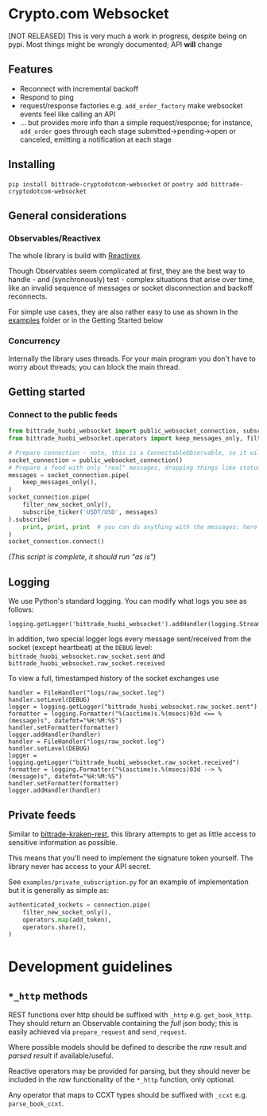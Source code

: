 # Crypto.com Websocket

[NOT RELEASED] This is very much a work in progress, despite being on pypi.
Most things might be wrongly documented; API **will** change

## Features

- Reconnect with incremental backoff 
- Respond to ping
- request/response factories e.g. `add_order_factory` make websocket events feel like calling an API
- ... but provides more info than a simple request/response; 
  for instance, `add_order` goes through each stage submitted->pending->open or canceled, 
  emitting a notification at each stage

## Installing

`pip install bittrade-cryptodotcom-websocket` or `poetry add bittrade-cryptodotcom-websocket`

## General considerations

### Observables/Reactivex

The whole library is build with [Reactivex](https://rxpy.readthedocs.io/en/latest/).

Though Observables seem complicated at first, they are the best way to handle - and (synchronously) test - complex situations that arise over time, like an invalid sequence of messages or socket disconnection and backoff reconnects.

For simple use cases, they are also rather easy to use as shown in the [examples](./examples) folder or in the Getting Started below

### Concurrency

Internally the library uses threads.
For your main program you don't have to worry about threads; you can block the main thread.

## Getting started

### Connect to the public feeds

```python
from bittrade_huobi_websocket import public_websocket_connection, subscribe_ticker
from bittrade_huobi_websocket.operators import keep_messages_only, filter_new_socket_only

# Prepare connection - note, this is a ConnectableObservable, so it will only trigger connection when we call its ``connect`` method
socket_connection = public_websocket_connection()
# Prepare a feed with only "real" messages, dropping things like status update, heartbeat, etc…
messages = socket_connection.pipe(
    keep_messages_only(),
)
socket_connection.pipe(
    filter_new_socket_only(),
    subscribe_ticker('USDT/USD', messages)
).subscribe(
    print, print, print  # you can do anything with the messages; here we simply print them out
)
socket_connection.connect()
```

_(This script is complete, it should run "as is")_


## Logging

We use Python's standard logging.
You can modify what logs you see as follows:

```
logging.getLogger('bittrade_huobi_websocket').addHandler(logging.StreamHandler())
```

In addition, two special logger logs every message sent/received from the socket (except heartbeat) at the `DEBUG` level: `bittrade_huobi_websocket.raw_socket.sent` and `bittrade_huobi_websocket.raw_socket.received`

To view a full, timestamped history of the socket exchanges use

```
handler = FileHandler("logs/raw_socket.log")
handler.setLevel(DEBUG)
logger = logging.getLogger("bittrade_huobi_websocket.raw_socket.sent")
formatter = logging.Formatter("%(asctime)s.%(msecs)03d <== %(message)s", datefmt="%H:%M:%S")
handler.setFormatter(formatter)
logger.addHandler(handler)
handler = FileHandler("logs/raw_socket.log")
handler.setLevel(DEBUG)
logger = logging.getLogger("bittrade_huobi_websocket.raw_socket.received")
formatter = logging.Formatter("%(asctime)s.%(msecs)03d --> %(message)s", datefmt="%H:%M:%S")
handler.setFormatter(formatter)
logger.addHandler(handler)
```

## Private feeds

Similar to [bittrade-kraken-rest](https://github.com/TechSpaceAsia/bittrade-kraken-rest), this library attempts to get as little access to sensitive information as possible.

This means that you'll need to implement the signature token yourself. The library never has access to your API secret.

See `examples/private_subscription.py` for an example of implementation but it is generally as simple as:

```python
authenticated_sockets = connection.pipe(
    filter_new_socket_only(),
    operators.map(add_token),
    operators.share(),
)
```

# Development guidelines

## `*_http` methods

REST functions over http should be suffixed with `_http` e.g. `get_book_http`.
They should return an Observable containing the *full* json body; this is easily achieved via `prepare_request` and `send_request`.

Where possible models should be defined to describe the *raw* result and *parsed result* if available/useful.

Reactive operators may be provided for parsing, but they should never be included in the *raw* functionality of the `*_http` function, only optional.

Any operator that maps to CCXT types should be suffixed with `_ccxt` e.g. `parse_book_ccxt`.